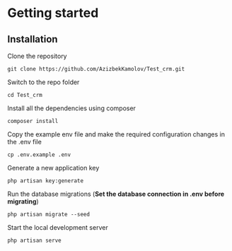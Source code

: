 # Getting started

## Installation

Clone the repository

    git clone https://github.com/AzizbekKamolov/Test_crm.git

Switch to the repo folder

    cd Test_crm

Install all the dependencies using composer

    composer install

Copy the example env file and make the required configuration changes in the .env file

    cp .env.example .env

Generate a new application key

    php artisan key:generate
Run the database migrations (**Set the database connection in .env before migrating**)

    php artisan migrate --seed

Start the local development server

    php artisan serve
